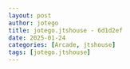 ```yaml
---
layout: post
author: jotego
title: jotego.jtshouse - 6d1d2ef
date: 2025-01-24
categories: [Arcade, jtshouse]
tags: [jotego.jtshouse]
---
```



